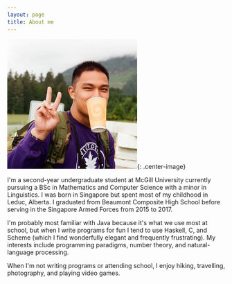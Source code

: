 ```yaml
---
layout: page
title: About me
---
```


![me](profile.jpeg){: .center-image}

I'm a second-year undergraduate student at McGill University currently pursuing a BSc in Mathematics and Computer Science with a minor in Linguistics. I was born in Singapore but spent most of my childhood in Leduc, Alberta. I graduated from Beaumont Composite High School before serving in the Singapore Armed Forces from 2015 to 2017.  

I'm probably most familiar with Java because it's what we use most at school, but when I write programs for fun I tend to use Haskell, C, and Scheme (which I find wonderfully elegant and frequently frustrating). My interests include programming paradigms, number theory, and natural-language processing.  

When I'm not writing programs or attending school, I enjoy hiking, travelling, photography, and playing video games.
